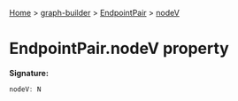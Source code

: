 [Home](./index) &gt; [graph-builder](./graph-builder.md) &gt; [EndpointPair](./graph-builder.endpointpair.md) &gt; [nodeV](./graph-builder.endpointpair.nodev.md)

# EndpointPair.nodeV property


**Signature:**
```javascript
nodeV: N
```
